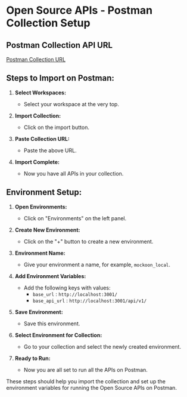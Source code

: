 
# Open Source APIs - Postman Collection Setup

## Postman Collection API URL
[Postman Collection URL](https://api.postman.com/collections/22803009-fbe3183b-3907-4871-84de-2662cc4aff78?access_key=PMAT-01HHEDR85E6TMP8V5N5NP769S5)

## Steps to Import on Postman:

1. **Select Workspaces:**
    - Select your workspace at the very top.

2. **Import Collection:**
    - Click on the import button.

3. **Paste Collection URL:**
    - Paste the above URL.

4. **Import Complete:**
    - Now you have all APIs in your collection.

## Environment Setup:

1. **Open Environments:**
    - Click on "Environments" on the left panel.

2. **Create New Environment:**
    - Click on the "+" button to create a new environment.

3. **Environment Name:**
    - Give your environment a name, for example, `mockoon_local`.

4. **Add Environment Variables:**
    - Add the following keys with values:
        - `base_url` : `http://localhost:3001/`
        - `base_api_url` : `http://localhost:3001/api/v1/`

5. **Save Environment:**
    - Save this environment.

6. **Select Environment for Collection:**
    - Go to your collection and select the newly created environment.

7. **Ready to Run:**
    - Now you are all set to run all the APIs on Postman.

These steps should help you import the collection and set up the environment variables for running the Open Source APIs on Postman.
